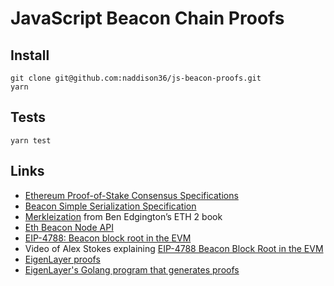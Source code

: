 # JavaScript Beacon Chain Proofs

## Install

```
git clone git@github.com:naddison36/js-beacon-proofs.git
yarn
```

## Tests

```
yarn test
```

## Links

- [Ethereum Proof-of-Stake Consensus Specifications](https://github.com/ethereum/consensus-specs?tab=readme-ov-file#ethereum-proof-of-stake-consensus-specifications)
- [Beacon Simple Serialization Specification](https://github.com/ethereum/consensus-specs/blob/v1.3.0/ssz/simple-serialize.md#basic-types)
- [Merkleization](https://eth2book.info/capella/part2/building_blocks/merkleization/) from Ben Edgington’s ETH 2 book
- [Eth Beacon Node API](https://ethereum.github.io/beacon-APIs)
- [EIP-4788: Beacon block root in the EVM](https://eips.ethereum.org/EIPS/eip-4788)
- Video of Alex Stokes explaining [EIP-4788 Beacon Block Root in the EVM](https://iq.wiki/wiki/eip-4788-beacon-block-root-in-the-evm)
- [EigenLayer proofs](https://github.com/Layr-Labs/eigenlayer-contracts/blob/dev/docs/core/proofs/BeaconChainProofs.md)
- [EigenLayer's Golang program that generates proofs](https://github.com/Layr-Labs/eigenpod-proofs-generation?tab=readme-ov-file#generate-a-balance-update-proof)
